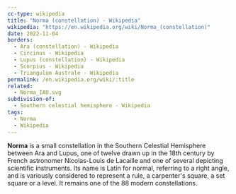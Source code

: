 ```yaml
---
cc-type: wikipedia
title: "Norma (constellation) - Wikipedia"
wikipedia: "https://en.wikipedia.org/wiki/Norma_(constellation)"
date: 2022-11-04
borders:
  - Ara (constellation) - Wikipedia
  - Circinus - Wikipedia
  - Lupus (constellation) - Wikipedia
  - Scorpius - Wikipedia
  - Triangulum Australe - Wikipedia
permalink: /en.wikipedia.org/wiki/:title
related:
  - Norma_IAU.svg
subdivision-of:
  - Southern celestial hemisphere - Wikipedia
tags:
  - Norma
  - Wikipedia
---
```

**Norma** is a small constellation in the Southern Celestial Hemisphere between Ara and Lupus, one of twelve drawn up in the 18th century by French astronomer Nicolas-Louis de Lacaille and one of several depicting scientific instruments. Its name is Latin for normal, referring to a right angle, and is variously considered to represent a rule, a carpenter's square, a set square or a level. It remains one of the 88 modern constellations.